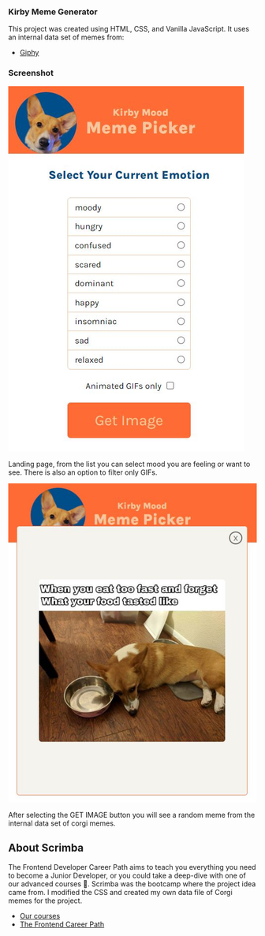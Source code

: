 ### Kirby Meme Generator

This project was created using HTML, CSS, and Vanilla JavaScript. It uses an internal data set of memes from: 
- [Giphy](https://giphy.com/)

### Screenshot
![](./images/meme-snip-1.JPG)

Landing page, from the list you can select mood you are feeling or want to see. There is also an option to filter only GIFs.

![](./images/meme-snip-2.JPG)

After selecting the GET IMAGE button you will see a random meme from the internal data set of corgi memes.

## About Scrimba
The Frontend Developer Career Path aims to teach you everything you need to become a Junior Developer, or you could take a deep-dive with one of our advanced courses 🚀. Scrimba was the bootcamp where the project idea came from. I modified the CSS and created my own data file of Corgi memes for the project.

- [Our courses](https://scrimba.com/allcourses)
- [The Frontend Career Path](https://scrimba.com/learn/frontend)
